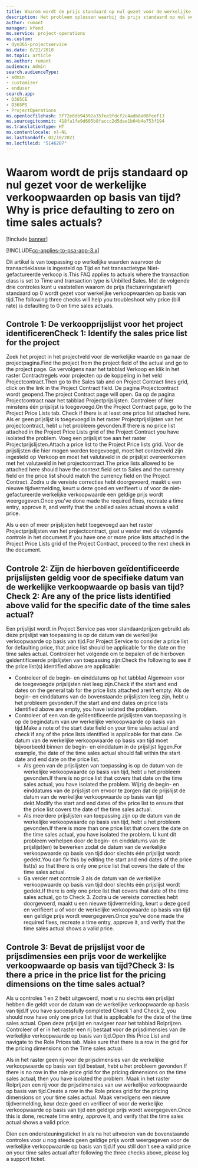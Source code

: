 ```yaml
---
title: Waarom wordt de prijs standaard op nul gezet voor de werkelijke verkoopwaarden op basis van tijd?
description: Het probleem oplossen waarbij de prijs standaard op nul wordt gezet voor werkelijke verkoopwaarden op basis van tijd.
author: rumant
manager: kfend
ms.service: project-operations
ms.custom:
- dyn365-projectservice
ms.date: 8/21/2018
ms.topic: article
ms.author: rumant
audience: Admin
search.audienceType:
- admin
- customizer
- enduser
search.app:
- D365CE
- D365PS
- ProjectOperations
ms.openlocfilehash: 5f72e0db94392a35fee9fdcf2c4adb8a08feef13
ms.sourcegitcommit: 418fa1fe9d605b8faccc2d5dee1b04b4e753f194
ms.translationtype: HT
ms.contentlocale: nl-NL
ms.lasthandoff: 02/10/2021
ms.locfileid: "5146207"
---
```

# <a name="why-is-price-defaulting-to-zero-on-time-sales-actuals"></a><span data-ttu-id="b0541-103">Waarom wordt de prijs standaard op nul gezet voor de werkelijke verkoopwaarden op basis van tijd?</span><span class="sxs-lookup"><span data-stu-id="b0541-103">Why is price defaulting to zero on time sales actuals?</span></span>

[!include [banner](../includes/psa-now-project-operations.md)]

[!INCLUDE[cc-applies-to-psa-app-3.x](../includes/cc-applies-to-psa-app-3x.md)]

<span data-ttu-id="b0541-104">Dit artikel is van toepassing op werkelijke waarden waarvoor de transactieklasse is ingesteld op Tijd en het transactietype Niet-gefactureerde verkoop is.</span><span class="sxs-lookup"><span data-stu-id="b0541-104">This FAQ applies to actuals where the transaction class is set to Time and transaction type is Unbilled Sales.</span></span> <span data-ttu-id="b0541-105">Met de volgende drie controles kunt u vaststellen waarom de prijs (factureringstarief) standaard op 0 wordt gezet voor werkelijke verkoopwaarden op basis van tijd.</span><span class="sxs-lookup"><span data-stu-id="b0541-105">The following three checks will help you troubleshoot why price (bill rate) is defaulting to 0 on time sales actuals.</span></span>

## <a name="check-1-identify-the-sales-price-list-for-the-project"></a><span data-ttu-id="b0541-106">Controle 1: De verkoopprijslijst voor het project identificeren</span><span class="sxs-lookup"><span data-stu-id="b0541-106">Check 1: Identify the sales price list for the project</span></span>

<span data-ttu-id="b0541-107">Zoek het project in het projectveld voor de werkelijke waarde en ga naar de projectpagina.</span><span class="sxs-lookup"><span data-stu-id="b0541-107">Find the project from the project field of the actual and go to the project page.</span></span> <span data-ttu-id="b0541-108">Ga vervolgens naar het tabblad Verkoop en klik in het raster Contractregels voor projecten op de koppeling in het veld Projectcontract.</span><span class="sxs-lookup"><span data-stu-id="b0541-108">Then go to the Sales tab and on Project Contract lines grid, click on the link in the Project Contract field.</span></span> <span data-ttu-id="b0541-109">De pagina Projectcontract wordt geopend.</span><span class="sxs-lookup"><span data-stu-id="b0541-109">The project Contract page will open.</span></span> <span data-ttu-id="b0541-110">Ga op de pagina Projectcontract naar het tabblad Projectprijslijsten. Controleer of hier minstens één prijslijst is toegevoegd.</span><span class="sxs-lookup"><span data-stu-id="b0541-110">On the Project Contract page, go to the Project Price Lists tab. Check if there is at least one price list attached here.</span></span> <span data-ttu-id="b0541-111">Als er geen prijslijst is toegevoegd in het raster Projectprijslijsten van het projectcontract, hebt u het probleem gevonden.</span><span class="sxs-lookup"><span data-stu-id="b0541-111">If there is no price list attached in the Project Price Lists grid of the Project Contract you have isolated the problem.</span></span> <span data-ttu-id="b0541-112">Voeg een prijslijst toe aan het raster Projectprijslijsten.</span><span class="sxs-lookup"><span data-stu-id="b0541-112">Attach a price list to the Project Price lists grid.</span></span> <span data-ttu-id="b0541-113">Voor de prijslijsten die hier mogen worden toegevoegd, moet het contextveld zijn ingesteld op Verkoop en moet het valutaveld in de prijslijst overeenkomen met het valutaveld in het projectcontract.</span><span class="sxs-lookup"><span data-stu-id="b0541-113">The price lists allowed to be attached here should have the context field set to Sales and the currency field on the price list should match the currency field on the Project Contract.</span></span> <span data-ttu-id="b0541-114">Zodra u de vereiste correcties hebt doorgevoerd, maakt u een nieuwe tijdvermelding, keurt u deze goed en verifieert u of voor de niet-gefactureerde werkelijke verkoopwaarde een geldige prijs wordt weergegeven.</span><span class="sxs-lookup"><span data-stu-id="b0541-114">Once you’ve done made the required fixes, recreate a time entry, approve it, and verify that the unbilled sales actual shows a valid price.</span></span> 

<span data-ttu-id="b0541-115">Als u een of meer prijslijsten hebt toegevoegd aan het raster Projectprijslijsten van het projectcontract, gaat u verder met de volgende controle in het document.</span><span class="sxs-lookup"><span data-stu-id="b0541-115">If you have one or more price lists attached in the Project Price Lists grid of the Project Contract, proceed to the next check in the document.</span></span>

## <a name="check-2-are-any-of-the-price-lists-identified-above-valid-for-the-specific-date-of-the-time-sales-actual"></a><span data-ttu-id="b0541-116">Controle 2: Zijn de hierboven geïdentificeerde prijslijsten geldig voor de specifieke datum van de werkelijke verkoopwaarde op basis van tijd?</span><span class="sxs-lookup"><span data-stu-id="b0541-116">Check 2: Are any of the price lists identified above valid for the specific date of the time sales actual?</span></span>

<span data-ttu-id="b0541-117">Een prijslijst wordt in Project Service pas voor standaardprijzen gebruikt als deze prijslijst van toepassing is op de datum van de werkelijke verkoopwaarde op basis van tijd.</span><span class="sxs-lookup"><span data-stu-id="b0541-117">For Project Service to consider a price list for defaulting price, that price list should be applicable for the date on the time sales actual.</span></span> <span data-ttu-id="b0541-118">Controleer het volgende om te bepalen of de hierboven geïdentificeerde prijslijsten van toepassing zijn:</span><span class="sxs-lookup"><span data-stu-id="b0541-118">Check the following to see if the price list(s) identified above are applicable:</span></span>
- <span data-ttu-id="b0541-119">Controleer of de begin- en einddatums op het tabblad Algemeen voor de toegevoegde prijslijsten niet leeg zijn.</span><span class="sxs-lookup"><span data-stu-id="b0541-119">Check if the start and end dates on the general tab for the price lists attached aren’t empty.</span></span> <span data-ttu-id="b0541-120">Als de begin- en einddatums van de bovenstaande prijslijsten leeg zijn, hebt u het probleem gevonden.</span><span class="sxs-lookup"><span data-stu-id="b0541-120">If the start and end dates on price lists identified above are empty, you have isolated the problem.</span></span> 
- <span data-ttu-id="b0541-121">Controleer of een van de geïdentificeerde prijslijsten van toepassing is op de begindatum van uw werkelijke verkoopwaarde op basis van tijd.</span><span class="sxs-lookup"><span data-stu-id="b0541-121">Make a note of the start date field on your time sales actual and check if any of the price lists identified is applicable for that date.</span></span> <span data-ttu-id="b0541-122">De datum van de werkelijke verkoopwaarde op basis van tijd moet bijvoorbeeld binnen de begin- en einddatum in de prijslijst liggen.</span><span class="sxs-lookup"><span data-stu-id="b0541-122">For example, the date of the time sales actual should fall within the start date and end date on the price list.</span></span> 
    - <span data-ttu-id="b0541-123">Als geen van de prijslijsten van toepassing is op de datum van de werkelijke verkoopwaarde op basis van tijd, hebt u het probleem gevonden.</span><span class="sxs-lookup"><span data-stu-id="b0541-123">If there is no price list that covers that date on the time sales actual, you have isolated the problem.</span></span> <span data-ttu-id="b0541-124">Wijzig de begin- en einddatums van de prijslijst om ervoor te zorgen dat de prijslijst de datum van de werkelijke verkoopwaarde op basis van tijd dekt.</span><span class="sxs-lookup"><span data-stu-id="b0541-124">Modify the start and end dates of the price list to ensure that the price list covers the date of the time sales actual.</span></span> 
    - <span data-ttu-id="b0541-125">Als meerdere prijslijsten van toepassing zijn op de datum van de werkelijke verkoopwaarde op basis van tijd, hebt u het probleem gevonden.</span><span class="sxs-lookup"><span data-stu-id="b0541-125">If there is more than one price list that covers the date on the time sales actual, you have isolated the problem.</span></span> <span data-ttu-id="b0541-126">U kunt dit probleem verhelpen door de begin- en einddatums van de prijslijst(en) te bewerken zodat de datum van de werkelijke verkoopwaarde op basis van tijd door slechts één prijslijst wordt gedekt.</span><span class="sxs-lookup"><span data-stu-id="b0541-126">You can fix this by editing the start and end dates of the price list(s) so that there is only one price list that covers the date of the time sales actual.</span></span> 
    - <span data-ttu-id="b0541-127">Ga verder met controle 3 als de datum van de werkelijke verkoopwaarde op basis van tijd door slechts één prijslijst wordt gedekt.</span><span class="sxs-lookup"><span data-stu-id="b0541-127">If there is only one price list that covers that date of the time sales actual, go to Check 3.</span></span>
<span data-ttu-id="b0541-128">Zodra u de vereiste correcties hebt doorgevoerd, maakt u een nieuwe tijdvermelding, keurt u deze goed en verifieert u of voor de werkelijke verkoopwaarde op basis van tijd een geldige prijs wordt weergegeven.</span><span class="sxs-lookup"><span data-stu-id="b0541-128">Once you’ve done made the required fixes, recreate a time entry, approve it, and verify that the time sales actual shows a valid price.</span></span>

## <a name="check-3-is-there-a-price-in-the-price-list-for-the-pricing-dimensions-on-the-time-sales-actual"></a><span data-ttu-id="b0541-129">Controle 3: Bevat de prijslijst voor de prijsdimensies een prijs voor de werkelijke verkoopwaarde op basis van tijd?</span><span class="sxs-lookup"><span data-stu-id="b0541-129">Check 3: Is there a price in the price list for the pricing dimensions on the time sales actual?</span></span>

<span data-ttu-id="b0541-130">Als u controles 1 en 2 hebt uitgevoerd, moet u nu slechts één prijslijst hebben die geldt voor de datum van de werkelijke verkoopwaarde op basis van tijd.</span><span class="sxs-lookup"><span data-stu-id="b0541-130">If you have successfully completed Check 1 and Check 2, you should now have only one price list that is applicable for the date of the time sales actual.</span></span> <span data-ttu-id="b0541-131">Open deze prijslijst en navigeer naar het tabblad Rolprijzen. Controleer of er in het raster een rij bestaat voor de prijsdimensies van de werkelijke verkoopwaarde op basis van tijd.</span><span class="sxs-lookup"><span data-stu-id="b0541-131">Open this Price List and navigate to the Role Prices tab. Make sure that there is a row in the grid for the pricing dimensions on the Time sales actual.</span></span>

<span data-ttu-id="b0541-132">Als in het raster geen rij voor de prijsdimensies van de werkelijke verkoopwaarde op basis van tijd bestaat, hebt u het probleem gevonden.</span><span class="sxs-lookup"><span data-stu-id="b0541-132">If there is no row in the role price grid for the pricing dimensions on the time sales actual, then you have isolated the problem.</span></span> <span data-ttu-id="b0541-133">Maak in het raster Rolprijzen een rij voor de prijsdimensies van uw werkelijke verkoopwaarde op basis van tijd.</span><span class="sxs-lookup"><span data-stu-id="b0541-133">Create a row in the Role prices grid for the pricing dimensions on your time sales actual.</span></span> <span data-ttu-id="b0541-134">Maak vervolgens een nieuwe tijdvermelding, keur deze goed en verifieer of voor de werkelijke verkoopwaarde op basis van tijd een geldige prijs wordt weergegeven.</span><span class="sxs-lookup"><span data-stu-id="b0541-134">Once this is done, recreate time entry, approve it, and verify that the time sales actual shows a valid price.</span></span>

<span data-ttu-id="b0541-135">Dien een ondersteuningsticket in als na het uitvoeren van de bovenstaande controles voor u nog steeds geen geldige prijs wordt weergegeven voor de werkelijke verkoopwaarde op basis van tijd.</span><span class="sxs-lookup"><span data-stu-id="b0541-135">If you still don't see a valid price on your time sales actual after following the three checks above, please log a support ticket.</span></span> 

